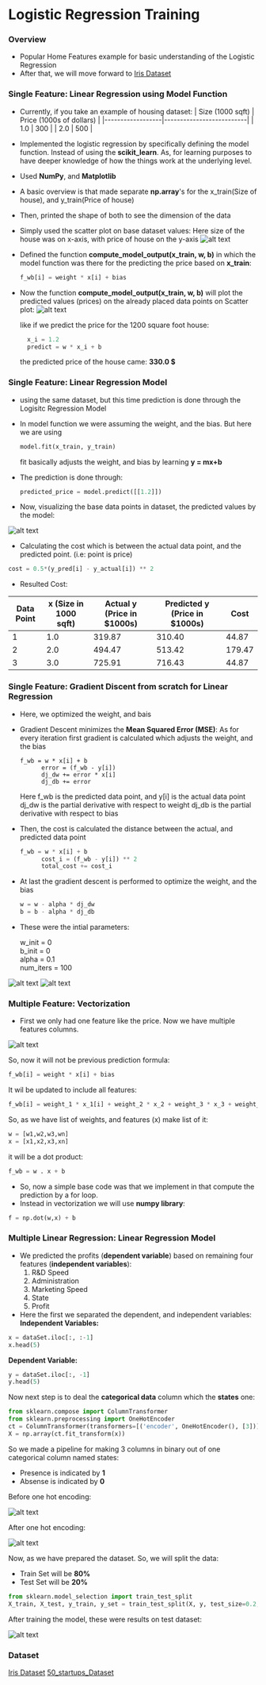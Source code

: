 # Logistic Regression Training

### Overview
- Popular Home Features example for basic understanding of the Logistic Regression
- After that, we will move forward to [Iris Dataset](https://archive.ics.uci.edu/dataset/53/iris) 

### Single Feature: Linear Regression using Model Function
- Currently, if you take an example of housing dataset: 
    | Size (1000 sqft) | Price (1000s of dollars) |
    |------------------|--------------------------|
    | 1.0              | 300                      |
    | 2.0              | 500                      |

- Implemented the logistic regression by specifically defining the model function. Instead of using the **scikit_learn**. As, for learning purposes to have deeper knowledge of how the things work at the underlying level.
- Used **NumPy**, and **Matplotlib**

- A basic overview is that made separate **np.array**'s for the x_train(Size of house), and y_train(Price of house)

- Then, printed the shape of both to see the dimension of the data

- Simply used the scatter plot on base dataset values:
  Here size of the house was on x-axis, with price of house on the y-axis
  ![alt text](images/plotDataPoints.png)

- Defined the function **compute_model_output(x_train, w, b)** in which the model function was there for the predicting the price based on **x_train**:
  ```python
  f_wb[i] = weight * x[i] + bias
  ```

- Now the function **compute_model_output(x_train, w, b)** will plot the predicted values (prices) on the already placed data points on Scatter plot:
  ![alt text](images/modelFuncPredictedValues.png)

  like if we predict the price for the 1200 square foot house:
  ```python
    x_i = 1.2
    predict = w * x_i + b
  ```

  the predicted price of the house came: **330.0 $**

### Single Feature: Linear Regression Model

- using the same dataset, but this time prediction is done through the Logisitc Regression Model 

- In model function we were assuming the weight, and the bias. But here we are using
  ```python
  model.fit(x_train, y_train)
  ```
  fit basically adjusts the weight, and bias by learning **y = mx+b**

- The prediction is done through:
  ```python
  predicted_price = model.predict([[1.2]])
  ```

- Now, visualizing the base data points in dataset, the predicted values by the model:

![alt text](images/LogisticRegiression2.png)

- Calculating the cost which is between the actual data point, and the predicted point. (i.e: point is price)

```python
cost = 0.5*(y_pred[i] - y_actual[i]) ** 2
```

- Resulted Cost:


| Data Point | x (Size in 1000 sqft) | Actual y (Price in $1000s) | Predicted y (Price in $1000s) | Cost   |
|------------|-----------------------|----------------------------|-------------------------------|--------|
| 1          | 1.0                   | 319.87                     | 310.40                        | 44.87  |
| 2          | 2.0                   | 494.47                     | 513.42                        | 179.47 |
| 3          | 3.0                   | 725.91                     | 716.43                        | 44.87  |

### Single Feature: Gradient Discent from scratch for Linear Regression
- Here, we optimized the weight, and bais 

- Gradient Descent minimizes the **Mean Squared Error (MSE)**:
  As for every iteration first gradient is calculated which adjusts the weight, and the bias
  ```pyhton
  f_wb = w * x[i] + b 
        error = (f_wb - y[i])  
        dj_dw += error * x[i]  
        dj_db += error
  ```
  Here f_wb is the predicted data point, and y[i] is the actual data point 
  dj_dw is the partial derivative with respect to weight
  dj_db is the partial derivative with respect to bias

- Then, the cost is calculated the distance between the actual, and predicted data point
  ```python
  f_wb = w * x[i] + b  
        cost_i = (f_wb - y[i]) ** 2 
        total_cost += cost_i
  ```

- At last the gradient descent is performed to optimize the weight, and the bias
  ```python
  w = w - alpha * dj_dw
  b = b - alpha * dj_db
  ```

- These were the intial parameters:

  w_init = 0  
  b_init = 0  
  alpha = 0.1  
  num_iters = 100  

![alt text](images/image.png)
![alt text](images/image%20copy.png)

### Multiple Feature: Vectorization

- First we only had one feature like the price. Now we have multiple features columns.

![alt text](images/Multiple%20Feature.png)

So, now it will not be previous prediction formula: 
```python 
f_wb[i] = weight * x[i] + bias 
```
It wil be updated to include all features:
```python 
f_wb[i] = weight_1 * x_1[i] + weight_2 * x_2 + weight_3 * x_3 + weight_n * x_n + bias 
```

So, as we have list of weights, and features (x) make list of it:
```python
w = [w1,w2,w3,wn]
x = [x1,x2,x3,xn]
```

it will be a dot product:
```python
f_wb = w . x + b
```

- So, now a simple base code was that we implement in that compute the prediction by a for loop. 
- Instead in vectorization we will use **numpy library**:
```python
f = np.dot(w,x) + b
```  

### Multiple Linear Regression: Linear Regression Model

- We predicted the profits (**dependent variable**) based on remaining four features (**independent variables**):
  1. R&D Speed
  2. Administration
  3. Marketing Speed
  4. State
  5. Profit
- Here the first we separated the dependent, and independent variables:
**Independent Variables:** 
```python
x = dataSet.iloc[:, :-1]
x.head(5)
```
**Dependent Variable:**
```python
y = dataSet.iloc[:, -1]
y.head(5)
```

Now next step is to deal the **categorical data** column which the **states** one: 
```python
from sklearn.compose import ColumnTransformer
from sklearn.preprocessing import OneHotEncoder
ct = ColumnTransformer(transformers=[('encoder', OneHotEncoder(), [3])], remainder='passthrough')
X = np.array(ct.fit_transform(x))
```
So we made a pipeline for making 3 columns in binary out of one categorical column named states:
- Presence is indicated by **1**
- Absense  is indicated by **0**

Before one hot encoding: 

![alt text](images/startup.png)

After one hot encoding:

![alt text](images/onehotencoding.png)

Now, as we have prepared the dataset. So, we will split the data:
- Train Set will be **80%**
- Test Set will be **20%**

```python
from sklearn.model_selection import train_test_split
X_train, X_test, y_train, y_set = train_test_split(X, y, test_size=0.2, random_state=0)
```

After training the model, these were results on test dataset:

![alt text](images/predicted.png)

### Dataset

[Iris Dataset](https://archive.ics.uci.edu/dataset/53/iris)
[50_startups_Dataset](https://gist.github.com/GaneshSparkz/b5662effbdae8746f7f7d8ed70c42b2d)